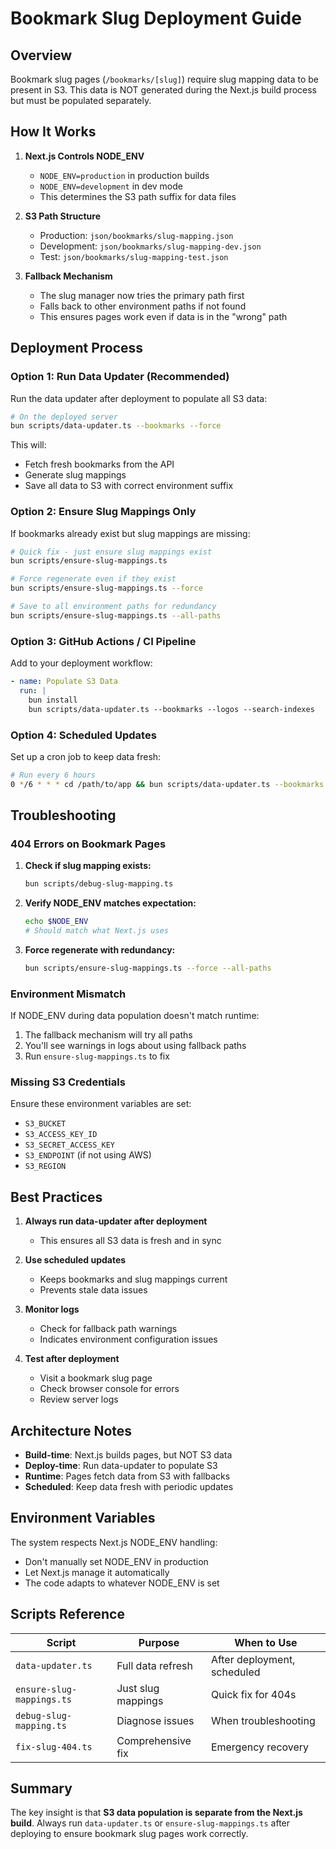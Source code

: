# Bookmark Slug Deployment Guide

## Overview

Bookmark slug pages (`/bookmarks/[slug]`) require slug mapping data to be present in S3. This data is NOT generated during the Next.js build process but must be populated separately.

## How It Works

1. **Next.js Controls NODE_ENV**
   - `NODE_ENV=production` in production builds
   - `NODE_ENV=development` in dev mode
   - This determines the S3 path suffix for data files

2. **S3 Path Structure**
   - Production: `json/bookmarks/slug-mapping.json`
   - Development: `json/bookmarks/slug-mapping-dev.json`
   - Test: `json/bookmarks/slug-mapping-test.json`

3. **Fallback Mechanism**
   - The slug manager now tries the primary path first
   - Falls back to other environment paths if not found
   - This ensures pages work even if data is in the "wrong" path

## Deployment Process

### Option 1: Run Data Updater (Recommended)

Run the data updater after deployment to populate all S3 data:

```bash
# On the deployed server
bun scripts/data-updater.ts --bookmarks --force
```

This will:
- Fetch fresh bookmarks from the API
- Generate slug mappings
- Save all data to S3 with correct environment suffix

### Option 2: Ensure Slug Mappings Only

If bookmarks already exist but slug mappings are missing:

```bash
# Quick fix - just ensure slug mappings exist
bun scripts/ensure-slug-mappings.ts

# Force regenerate even if they exist
bun scripts/ensure-slug-mappings.ts --force

# Save to all environment paths for redundancy
bun scripts/ensure-slug-mappings.ts --all-paths
```

### Option 3: GitHub Actions / CI Pipeline

Add to your deployment workflow:

```yaml
- name: Populate S3 Data
  run: |
    bun install
    bun scripts/data-updater.ts --bookmarks --logos --search-indexes
```

### Option 4: Scheduled Updates

Set up a cron job to keep data fresh:

```bash
# Run every 6 hours
0 */6 * * * cd /path/to/app && bun scripts/data-updater.ts --bookmarks
```

## Troubleshooting

### 404 Errors on Bookmark Pages

1. **Check if slug mapping exists:**
   ```bash
   bun scripts/debug-slug-mapping.ts
   ```

2. **Verify NODE_ENV matches expectation:**
   ```bash
   echo $NODE_ENV
   # Should match what Next.js uses
   ```

3. **Force regenerate with redundancy:**
   ```bash
   bun scripts/ensure-slug-mappings.ts --force --all-paths
   ```

### Environment Mismatch

If NODE_ENV during data population doesn't match runtime:

1. The fallback mechanism will try all paths
2. You'll see warnings in logs about using fallback paths
3. Run `ensure-slug-mappings.ts` to fix

### Missing S3 Credentials

Ensure these environment variables are set:
- `S3_BUCKET`
- `S3_ACCESS_KEY_ID`
- `S3_SECRET_ACCESS_KEY`
- `S3_ENDPOINT` (if not using AWS)
- `S3_REGION`

## Best Practices

1. **Always run data-updater after deployment**
   - This ensures all S3 data is fresh and in sync

2. **Use scheduled updates**
   - Keeps bookmarks and slug mappings current
   - Prevents stale data issues

3. **Monitor logs**
   - Check for fallback path warnings
   - Indicates environment configuration issues

4. **Test after deployment**
   - Visit a bookmark slug page
   - Check browser console for errors
   - Review server logs

## Architecture Notes

- **Build-time**: Next.js builds pages, but NOT S3 data
- **Deploy-time**: Run data-updater to populate S3
- **Runtime**: Pages fetch data from S3 with fallbacks
- **Scheduled**: Keep data fresh with periodic updates

## Environment Variables

The system respects Next.js NODE_ENV handling:
- Don't manually set NODE_ENV in production
- Let Next.js manage it automatically
- The code adapts to whatever NODE_ENV is set

## Scripts Reference

| Script | Purpose | When to Use |
|--------|---------|-------------|
| `data-updater.ts` | Full data refresh | After deployment, scheduled |
| `ensure-slug-mappings.ts` | Just slug mappings | Quick fix for 404s |
| `debug-slug-mapping.ts` | Diagnose issues | When troubleshooting |
| `fix-slug-404.ts` | Comprehensive fix | Emergency recovery |

## Summary

The key insight is that **S3 data population is separate from the Next.js build**. Always run `data-updater.ts` or `ensure-slug-mappings.ts` after deploying to ensure bookmark slug pages work correctly.